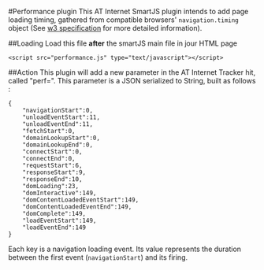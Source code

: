 #Performance plugin
This AT Internet SmartJS plugin intends to add page loading timing, gathered from compatible browsers' `navigation.timing` object (See [w3 specification](https://www.w3.org/TR/navigation-timing/) for more detailed information).

##Loading
Load this file **after** the smartJS main file in jour HTML page

`<script src="performance.js" type="text/javascript"></script>`

##Action
This plugin will add a new parameter in the AT Internet Tracker hit, called "perf=". This parameter is a JSON serialized to String, built as follows : 
```
{
	"navigationStart":0,
	"unloadEventStart":11,
	"unloadEventEnd":11,
	"fetchStart":0,
	"domainLookupStart":0,
	"domainLookupEnd":0,
	"connectStart":0,
	"connectEnd":0,
	"requestStart":6,
	"responseStart":9,
	"responseEnd":10,
	"domLoading":23,
	"domInteractive":149,
	"domContentLoadedEventStart":149,
	"domContentLoadedEventEnd":149,
	"domComplete":149,
	"loadEventStart":149,
	"loadEventEnd":149
}
```
Each key is a navigation loading event. Its value represents the duration between the first event (`navigationStart`) and its firing.


